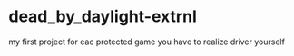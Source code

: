 # dead_by_daylight-extrnl
my first project for eac protected game
you have to realize driver yourself
